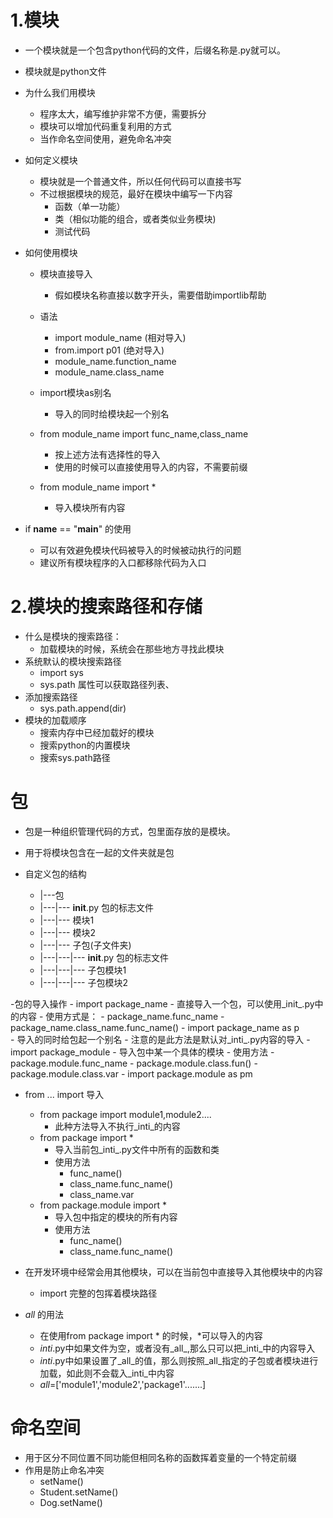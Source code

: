 # 1.模块
- 一个模块就是一个包含python代码的文件，后缀名称是.py就可以。
- 模块就是python文件
- 为什么我们用模块
    - 程序太大，编写维护非常不方便，需要拆分
    - 模块可以增加代码重复利用的方式
    - 当作命名空间使用，避免命名冲突
    
- 如何定义模块
    - 模块就是一个普通文件，所以任何代码可以直接书写
    - 不过根据模块的规范，最好在模块中编写一下内容
        - 函数（单一功能）
        - 类（相似功能的组合，或者类似业务模块)
        - 测试代码
        
- 如何使用模块
    - 模块直接导入
        - 假如模块名称直接以数字开头，需要借助importlib帮助
        
    - 语法
        - import module_name (相对导入)
        - from.import p01 (绝对导入)
        - module_name.function_name
        - module_name.class_name
    - import模块as别名
        - 导入的同时给模块起一个别名
    - from module_name import func_name,class_name
        - 按上述方法有选择性的导入
        - 使用的时候可以直接使用导入的内容，不需要前缀
    - from module_name import *
        - 导入模块所有内容
- if __name__ == "__main__" 的使用
    - 可以有效避免模块代码被导入的时候被动执行的问题
    - 建议所有模块程序的入口都移除代码为入口
    
# 2.模块的搜索路径和存储
- 什么是模块的搜索路径：
    - 加载模块的时候，系统会在那些地方寻找此模块
- 系统默认的模块搜索路径
    - import sys
    - sys.path 属性可以获取路径列表、
- 添加搜索路径
    - sys.path.append(dir)
- 模块的加载顺序
    - 搜索内存中已经加载好的模块
    - 搜索python的内置模块
    - 搜索sys.path路径
    
#  包
- 包是一种组织管理代码的方式，包里面存放的是模块。
- 用于将模块包含在一起的文件夹就是包
- 自定义包的结构

    - |---包
    - |---|--- __init__.py  包的标志文件
    - |---|--- 模块1
    - |---|--- 模块2
    - |---|--- 子包(子文件夹)
    - |---|---|--- __init__.py  包的标志文件
    - |---|---|--- 子包模块1
    - |---|---|--- 子包模块2
    
-包的导入操作
    - import package_name
        - 直接导入一个包，可以使用_init_.py中的内容
        - 使用方式是：
            - package_name.func_name
            - package_name.class_name.func_name()
    - import package_name as p   
        - 导入的同时给包起一个别名
        - 注意的是此方法是默认对_inti_.py内容的导入
    - import package_module
        - 导入包中某一个具体的模块
        - 使用方法
            - package.module.func_name
            - package.module.class.fun()
            - package.module.class.var
    - import package.module as pm
    
- from ... import 导入
    - from package import module1,module2....
        - 此种方法导入不执行_inti_的内容
    - from package import *
        - 导入当前包_inti_.py文件中所有的函数和类
        - 使用方法
            - func_name()
            - class_name.func_name()
            - class_name.var
    - from package.module import *
        - 导入包中指定的模块的所有内容
        - 使用方法
            - func_name()
            - class_name.func_name()
            
- 在开发环境中经常会用其他模块，可以在当前包中直接导入其他模块中的内容
    - import 完整的包挥着模块路径
- _all_ 的用法
    - 在使用from package import * 的时候，*可以导入的内容
    - _inti_.py中如果文件为空，或者没有_all_,那么只可以把_inti_中的内容导入
    - _inti_.py中如果设置了_all_的值，那么则按照_all_指定的子包或者模块进行加载，如此则不会载入_inti_中内容
    - _all_=['module1','module2','package1'.......]
    
    
# 命名空间
- 用于区分不同位置不同功能但相同名称的函数挥着变量的一个特定前缀
- 作用是防止命名冲突
    - setName()
    - Student.setName()
    - Dog.setName()